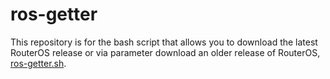 # ros-getter
This repository is for the bash script that allows you to download the latest RouterOS release or via parameter download an older release of RouterOS, [ros-getter.sh](ros-getter.sh).

